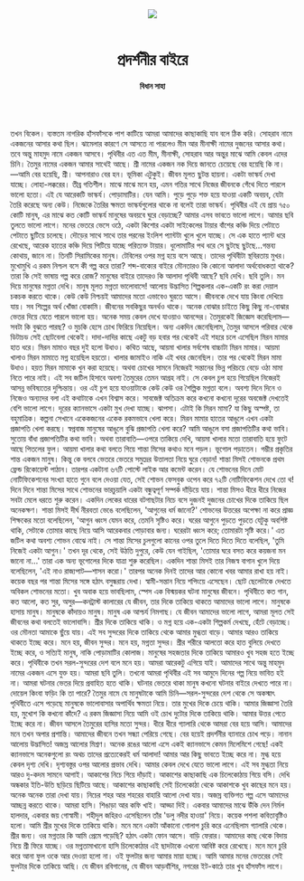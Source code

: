 <div align=center>
<img src=https://images.prothomalo.com/prothomalo-bangla/2021-01/1d75151c-eff9-4e9f-ac28-aebc4618d00f/palo_bangla_og.png />
<br><br>
<h1>প্রদর্শনীর বাইরে</h1>
<h4>বিধান সাহা</h4>
<br><br>
</div>

তখন বিকেল। ব্যস্ততম নাগরিক হাঁসফাঁসকে পাশ কাটিয়ে আমরা আমাদের কাছাকাছি যাব বলে ঠিক করি। সোহরাব নামে একজনের আসার কথা ছিল। ঝামেলার কারণে সে আসতে না পারলেও মীম আর মীনাক্ষী নামের দুজনের আসার কথা। তবে অন্তু মাহমুদ নামে একজন আসবে। পৃথিবীর এত এত মীম, মীনাক্ষী, সোহরাব আর অন্তুর মাঝে আমি কেবল এদের চিনি। তৈমুর নামের একজন আমার সাথেই আছে। শ্রী নামের একজন নক দিয়ে জানতে চেয়েছে বের হয়েছি কি না। —আমি বের হয়েছি, শ্রী। আপনারাও বের হন। ভূমিকা এটুকুই। জীবন মূলত ছুটন্ত হায়না। একটা ভাস্কর্য দেখা যাচ্ছে। লোহা-লক্করের। তীব্র গতিশীল। মাঝে মাঝে মনে হয়, এমন গতির সাথে নিজের জীবনকে গেঁথে দিতে পারলে ভালো হতো। এই যে আরেকটি ভাস্কর্য। পোড়ামাটির। যেন আমি। পুড়ে পুড়ে শক্ত হয়ে যাওয়া একটি অবয়ব, যেটা তৈরি করেছে অন্য কেউ। নিজেকে তৈরির ক্ষমতা ভাস্কর্যগুলোর থাকে না বলেই তারা ভাস্কর্য। পৃথিবীর এই যে প্রায় ৭৫০ কোটি মানুষ, এর মাঝে কত কোটি ভাস্কর্য মানুষের অবয়বে ঘুরে বেড়াচ্ছে? আমার এসব ভাবতে ভালো লাগে। আমার ছবি তুলতে ভালো লাগে। মনের ভেতরে ভেসে ওঠে, একটা কিশোর একটা সাইকেলের টায়ার বাঁশের কঞ্চি দিয়ে পেটাতে পেটাতে ছুটিয়ে চলেছে। দৌড়ের সাথে সাথে তার পরনের ইংলিশ প্যান্টটা খুলে খুলে যাচ্ছে। সে এক হাতে প্যান্ট ধরে রেখেছে, আরেক হাতের কঞ্চি দিয়ে পিটিয়ে যাচ্ছে পরিত্যক্ত টায়ার। ধুলোমাটির পথ ধরে সে ছুটছে ছুটছে...গন্তব্য কোথায়, জানে না। তিনটি সিরামিকের মানুষ। টেবিলের ওপর মগ্ন হয়ে বসে আছে। তাদের পৃথিবীটা স্থবিরতায় মুখর। মুখোমুখি এ রকম নিশ্চল বসে কী গল্প করে তারা? শব্দ-বাক্যের বাইরে মৌনতারও কি কোনো আলাদা অর্থবোধকতা থাকে? তারা কি সেই ভাষায় গল্প করে রোজ? মানুষের বাইরে তাদেরও কি আলাদা পৃথিবী আছে? ছবি দেখি। ছবি তুলি। মন দিয়ে মানুষের মগ্নতা দেখি। মানুষ মূলত মগ্নতা ভালোবাসে! আলোয় উদ্ভাসিত শিল্পকলার এক-একটি রং করা দেয়াল চকচক করতে থাকে। কেউ কেউ নিশ্চয়ই আমাদের মতো এভাবেও ঘুরতে আসে। জীবনকে দেখে যায় কিংবা দেখিয়ে যায়। সব শিল্পের অর্থ খোঁজা বোকামি। জীবনের সবকিছুর অনর্থও থাকে। অনেক বোঝার চাইতে কিছু কিছু না-বোঝার ভেতর দিয়ে যেতে পারলে ভালো হয়। অনেক সময় কেবল দেখে যাওয়াও আনন্দের। তৈমুরকেই জিজ্ঞেস করেছিলাম—সবটা কি বুঝতে পারছ? ও মুচকি হেসে চোখ ফিরিয়ে নিয়েছিল। অন্য একদিন জেনেছিলাম, তৈমুর আসলে পরিবার থেকে ডিটাচড সেই ছোটবেলা থেকেই। দাদা-দাদির কাছে একটু বড় হবার পর থেকেই এই শহরে চলে এসেছিল মিরন মামার হাত ধরে। মিরন মামাও বছর দুই হলো উধাও। কথিত আছে, আয়মা খালার সর্বশেষ বাচ্চাটা মিরন মামার। আয়মা খালাও মিরন মামাতে মগ্ন হয়েছিল হয়তো। খালার জামাইও নাকি এই খবর জেনেছিল। তার পর থেকেই মিরন মামা উধাও। হয়ত মিরন মামাকে খুন করা হয়েছে। অথবা চোখের সামনে নিজেরই সন্তানের ভিন্ন পরিচয়ে বেড়ে ওঠা মামা নিতে পারে নাই। এই সব জটিল হিসাবে অবশ্য তৈমুরের তেমন আগ্রহ নাই। সে কেবল চুপ হয়ে গিয়েছিল নিজেরই আসন্ন ভবিষ্যতের দুশ্চিন্তায়। ওর এই চুপ হয়ে যাওয়াটাকে কেউ কেউ ওর শৈল্পিক মগ্নতা বলে। অবশ্য দিনে দিনে ও নিজেও অন্যদের বলা এই কথাটাকে এখন বিশ্বাস করে। সাবজেক্ট অতিক্রম করে কখনো কখনো দূরের অবজেক্ট দেখতেই বেশি ভালো লাগে। দূরের ক্যানভাসে একটা মুখ দেখা যাচ্ছে। ঝাপসা। এটাই কি মিরন মামা? যা কিছু অস্পষ্ট, তা বহুমাত্রিক। কল্পনা সেখানে একেকজনের একেক রকমভাবে খেলা করে। মিরন মামার হাতের আঙুলে এখন একটা প্রজাপতি খেলা করছে। স্বপ্নবাজ মানুষের আঙুলে বুঝি প্রজাপতি খেলা করে? আমি আঙুলে বসা প্রজাপতিটির কথা ভাবি। সুতোয় বাঁধা প্রজাপতিটির কথা ভাবি। অথবা তারাবাতি—ওপরে তাকিয়ে দেখি, আয়মা খালার মতো তারাবাতি হয়ে ফুটে আছে পিতলের ফুল। আয়মা খালার কথা বলতে গিয়ে শান্তা মিসের কথাও মনে পড়ল। ভূগোল পড়াতেন। গম্ভীর প্রকৃতির শান্ত একজন মানুষ। কিন্তু কে বলবে ভেতরে ভেতরে সমুদ্রের উত্তালতা নিয়ে ঘুরে বেড়ান! শান্তা মিসই শোভনকে প্রথম ফ্রেন্ড রিকোয়েস্ট পাঠান। তারপর একটানা ৬৭টি পোস্টে লাইক আর কমেন্ট করেন। যে শোভনের দিনে মোট নোটিফিকেশনের সংখ্যা হাতে গুনে বলে দেওয়া যেত, সেই শোভন ফেসবুক ওপেন করে ৭২টি নোটিফিকেশন দেখে তো থ! দিনে দিনে শান্তা মিসের সাথে শোভনের ভারচুয়ালি একটা বন্ধুত্বপূর্ণ সম্পর্ক দাঁড়িয়ে যায়। শান্তা মিসও ধীরে ধীরে নিজের সবটা মেলে ধরতে শুরু করেন। একদিন লেকের ধারের বটগাছটার নিচে বসে দুজনই দুজনের চোখের দিকে তাকিয়ে ছিল অনেকক্ষণ। শান্তা মিসই দীর্ঘ নীরবতা ভেঙে বলেছিলেন, 'আগুনের ধর্ম জানো?' শোভনের উত্তরের অপেক্ষা না করে প্রাজ্ঞ শিক্ষকের মতো বলেছিলেন, 'আগুন ধ্বংস যেমন করে, তেমনি সৃষ্টিও করে। ঘরের আগুনে পুড়তে পুড়তে যেটুকু অবশিষ্ট থাকি, সেটাকে তোমার কাছে নিয়ে আসি আরেকবার পোড়াবার জন্য। ঘরেরটা ধ্বংস করে; তোমারটা সৃষ্টি করে।' এত জটিল কথা অবশ্য শোভন বোঝে নাই। সে শান্তা মিসের চুলগুলো কানের ওপর তুলে দিতে দিতে দিতে বলেছিল, 'তুমি নিজেই একটা আগুন।' তখন দূর থেকে, সেই উঠতি দুপুরে, কেউ যেন গাইছিল, 'তোমার ঘরে বসত করে কয়জনা মন জানো না...' তারা এক অন্য ভূগোলের দিকে যাত্রা শুরু করেছিল। একদিন শান্তা মিসই তার নিজস্ব বাগান খুলে দিয়ে বলেছিলেন, 'এই নাও রাজ্যপাট—শাসন করো।' তারপর অনেক দিনই তাদের আর কোনো খবর আমার রাখা হয় নাই। কয়েক বছর পর শান্তা মিসের সঙ্গে হঠাৎ বসুন্ধরায় দেখা। স্বামী-সন্তান নিয়ে শপিংয়ে এসেছেন। ছোট ছেলেটাকে দেখতে অবিকল শোভনের মতো। খুব অবাক হয়ে ভাবছিলাম, স্পেস এক বিস্ময়কর ঘটনা মানুষের জীবনে। পৃথিবীতে কত গান, কত আলো, কত সুর, অসুর—কনট্রাস্ট কালারের যে জীবন, তার দিকে তাকিয়ে থাকতে আমাদের ভালো লাগে। মানুষকে হাসায় মানুষ। মানুষকে কাঁদায়ও মানুষ। মানুষ এক আশ্চর্য নিমগাছ। যে জীবন আমাদের ভালো লাগে, আমরা মূলত সেই জীবনের কথা বলতেই ভালোবাসি। শ্রীর দিকে তাকিয়ে থাকি। ও মগ্ন হয়ে এক-একটা শিল্পকর্ম দেখছে, হেঁটে বেড়াচ্ছে। ওর মৌনতা আমাকে ছুঁয়ে যায়। এই সব সুন্দরের দিকে তাকিয়ে থেকে আমার মুগ্ধতা বাড়ে। আমার আরও তাকিয়ে থাকতে ইচ্ছে করে। মনে হয়, জীবন সুন্দর। মনে হয়, মগ্নতা সুন্দর। শ্রীর শরীরে আলতো করে হাত বুলিয়ে দেখতে ইচ্ছে করে, ও সত্যিই মানুষ, নাকি পোড়ামাটির কোলাজ। মানুষের সহজতার দিকে তাকিয়ে আমারও খুব সহজ হতে ইচ্ছে করে। পৃথিবীকে তখন সরল-সুন্দরের দেশ বলে মনে হয়। আমরা আরেকটু এগিয়ে যাই। আমাদের সাথে অন্তু মাহমুদ নামের একজন এসে যুক্ত হয়। আমরা ছবি তুলি। তখনো আমরা পৃথিবীর এই সব আমুদে দিনের গল্প নিয়ে ভাবিত হই না। আমরা ঘটনার ভেতর দিয়ে প্রবাহিত হতে থাকি। ঘটনার ভেতরে থাকা মানুষ কখনো ঘটনার বাইরে দেখতে পারে না। দোয়েল কিংবা ফড়িং কি তা পারে? তৈমুর নামে যে মানুষটাকে আমি চিনি—সরল-সুন্দরের দেশ থেকে সে অকস্মাৎ পৃথিবীতে এসে পড়েছে মানুষকে ভালোবাসার অপার্থিব ক্ষমতা নিয়ে। তার মুখের দিকে চেয়ে থাকি। আমার জিজ্ঞাসা তৈরি হয়, মুখোশ কি কখনো কাঁদে? এ রকম জিজ্ঞাসা নিয়ে আমি ওই চোখ দুটোর দিকে তাকিয়ে থাকি। আমার উত্তর পেতে ইচ্ছে করে না। জীবন আসলে তৈমুরের হাসির মতো সুন্দর। ধীরে ধীরে গ্যালারি থেকে আমরা বের হয়ে আসি। আমাদের মনে তখন অপার প্রশান্তি। আমাদের জীবনে তখন সন্ধ্যা পেরিয়ে গেছে। বের হয়েই প্রদর্শনীর ব্যানারে চোখ পড়ে। নানান আলোয় উদ্ভাসিত! অজস্র আলোর মিশ্রণ। অনেক রঙের আলো এসে একই ক্যানভাসে কেমন মিলেমিশে গেছে! একই ক্যানভাসে অনেকগুলো রং অথচ তাদের প্রত্যেকেরই ধর্ম আলাদা! আমার আর কিছু ভাবতে ইচ্ছে করে না। মুগ্ধ হয়ে কেবল দৃশ্য দেখি। দৃশ্যবস্তুর ওপর আলোর প্রভাব দেখি। আমার কেবল দেখে যেতে ভালো লাগে। এই সব মুগ্ধতা নিয়ে আরও দু-কদম সামনে আগাই। আকাশের নিচে গিয়ে দাঁড়াই। আকাশের কাছাকাছি এক চিলেকোঠায় গিয়ে বসি। দেখি অন্ধকার ইতি-উতি ছড়িয়ে ছিটিয়ে আছে। আকাশের কাছাকাছি সেই চিলেকোঠা থেকে আকাশকে খুব কাছের মনে হয়। অনেক অনেক তারা দেখা যায়। নিচের শহর আর শহরের বাহারি আলো দেখা যায়। অজস্র ব্যক্তিগত গল্প এসে আমাদের আচ্ছন্ন করতে থাকে। আমরা হাসি। শিঙাড়া আর কফি খাই। আড্ডা দিই। একবার আমাদের মাঝে উঁকি দেন নির্মল হালদার, একবার জয় গোস্বামী। শহীদুল জহিরও এসেছিলেন তাঁর 'ডলু নদীর হাওয়া' নিয়ে। কয়েক পশলা কবিতাবৃষ্টিও হলো। আমি শ্রীর মুখের দিকে তাকিয়ে থাকি। মনে মনে একটা আঁকানো গোলাপ চুরি করে এনেছিলাম গ্যালারি থেকে। শ্রীর জন্য। ওর মগ্নতার কি আমি প্রেমে পড়েছি? হঠাৎ একটা ফোন আসে। বাড়ি ফেরার। আমাদের কাছ থেকে বিদায় নিয়ে শ্রী ফিরে যাচ্ছে। ওর মগ্নতামাখানো হাসি চিলেকোঠার এই ছাদটাকে এখনো আবিষ্ট করে রেখেছে। মনে মনে চুরি করে আনা ফুল ওকে আর দেওয়া হলো না। ওই ফুলটার জন্য আমার মায়া হচ্ছে। আমি আমার মনের ভেতরের সেই ফুলটার দিকে তাকিয়ে আছি। যে জীবন রবিগানের, যে জীবন আড়বাঁশির, নগরের ইট-কাঠে তার খুব হাঁসফাঁস লাগে।
